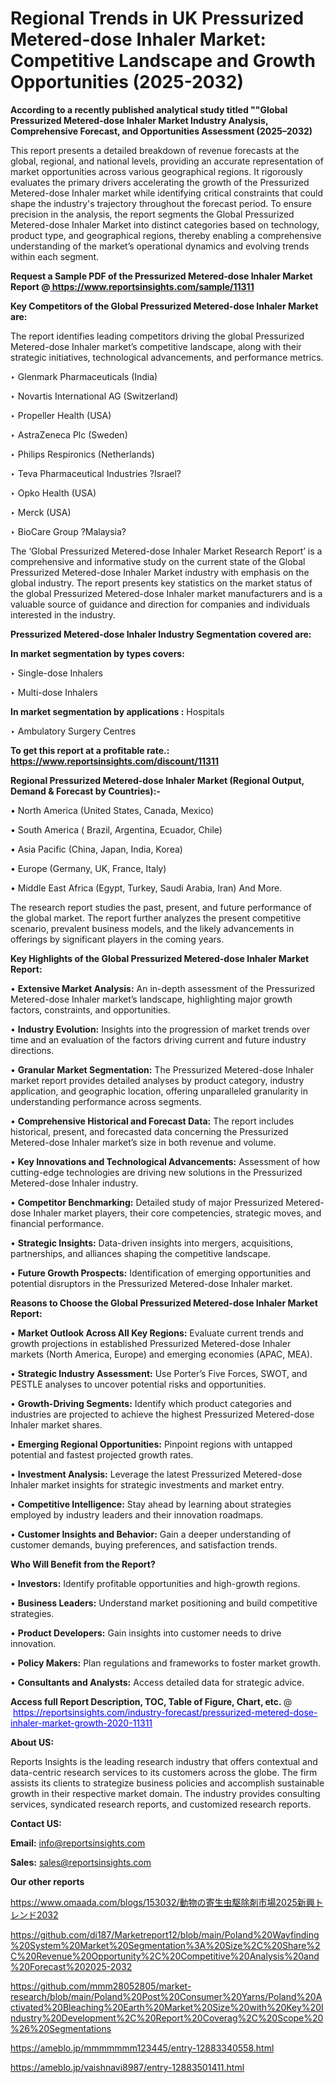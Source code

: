 # Regional Trends in UK Pressurized Metered-dose Inhaler Market: Competitive Landscape and Growth Opportunities (2025-2032)

<strong>According to a recently published analytical study titled ""Global Pressurized Metered-dose Inhaler Market Industry Analysis, Comprehensive Forecast, and Opportunities Assessment (2025–2032)</strong>

This report presents a detailed breakdown of revenue forecasts at the global, regional, and national levels, providing an accurate representation of market opportunities across various geographical regions. It rigorously evaluates the primary drivers accelerating the growth of the Pressurized Metered-dose Inhaler market while identifying critical constraints that could shape the industry's trajectory throughout the forecast period. To ensure precision in the analysis, the report segments the Global Pressurized Metered-dose Inhaler Market into distinct categories based on technology, product type, and geographical regions, thereby enabling a comprehensive understanding of the market’s operational dynamics and evolving trends within each segment.

<strong>Request a Sample PDF of the Pressurized Metered-dose Inhaler Market Report </strong><strong>@<a href=https://www.reportsinsights.com/sample/11311 style=color:#0000ff;> https://www.reportsinsights.com/sample/11311</a></strong></font>

<strong>Key Competitors of the Global Pressurized Metered-dose Inhaler Market are:</strong>

The report identifies leading competitors driving the global Pressurized Metered-dose Inhaler market’s competitive landscape, along with their strategic initiatives, technological advancements, and performance metrics.

‣ Glenmark Pharmaceuticals (India)

‣ Novartis International AG (Switzerland)

‣ Propeller Health (USA)

‣ AstraZeneca Plc (Sweden)

‣ Philips Respironics (Netherlands)

‣ Teva Pharmaceutical Industries ?Israel?

‣ Opko Health (USA)

‣ Merck (USA)

‣ BioCare Group ?Malaysia?

The ‘Global Pressurized Metered-dose Inhaler Market Research Report’ is a comprehensive and informative study on the current state of the Global Pressurized Metered-dose Inhaler Market industry with emphasis on the global industry. The report presents key statistics on the market status of the global Pressurized Metered-dose Inhaler market manufacturers and is a valuable source of guidance and direction for companies and individuals interested in the industry.

<strong>Pressurized Metered-dose Inhaler Industry Segmentation covered are:</strong>

<strong>In market segmentation by types covers: </strong> 

‣ Single-dose Inhalers

‣ Multi-dose Inhalers

<strong>In market segmentation by applications :</strong> 
Hospitals

‣ Ambulatory Surgery Centres

<strong>To get this report at a profitable rate.: <a href=https://www.reportsinsights.com/discount/11311 style=color:#0000ff;>https://www.reportsinsights.com/discount/11311</a></strong></font>

<strong>Regional Pressurized Metered-dose Inhaler Market (Regional Output, Demand &amp; Forecast by Countries):-</strong>

• North America (United States, Canada, Mexico)

• South America ( Brazil, Argentina, Ecuador, Chile)

• Asia Pacific (China, Japan, India, Korea)

• Europe (Germany, UK, France, Italy)

• Middle East Africa (Egypt, Turkey, Saudi Arabia, Iran) And More.

The research report studies the past, present, and future performance of the global market. The report further analyzes the present competitive scenario, prevalent business models, and the likely advancements in offerings by significant players in the coming years.

<strong>Key Highlights of the Global Pressurized Metered-dose Inhaler Market Report:</strong>

• <strong>Extensive Market Analysis:</strong> An in-depth assessment of the Pressurized Metered-dose Inhaler market’s landscape, highlighting major growth factors, constraints, and opportunities.

• <strong>Industry Evolution:</strong> Insights into the progression of market trends over time and an evaluation of the factors driving current and future industry directions.

• <strong>Granular Market Segmentation:</strong> The Pressurized Metered-dose Inhaler market report provides detailed analyses by product category, industry application, and geographic location, offering unparalleled granularity in understanding performance across segments.

• <strong>Comprehensive Historical and Forecast Data:</strong> The report includes historical, present, and forecasted data concerning the Pressurized Metered-dose Inhaler market’s size in both revenue and volume.

• <strong>Key Innovations and Technological Advancements:</strong> Assessment of how cutting-edge technologies are driving new solutions in the Pressurized Metered-dose Inhaler industry.

• <strong>Competitor Benchmarking:</strong> Detailed study of major Pressurized Metered-dose Inhaler market players, their core competencies, strategic moves, and financial performance.

• <strong>Strategic Insights:</strong> Data-driven insights into mergers, acquisitions, partnerships, and alliances shaping the competitive landscape.

• <strong>Future Growth Prospects:</strong> Identification of emerging opportunities and potential disruptors in the Pressurized Metered-dose Inhaler market.

<strong>Reasons to Choose the Global Pressurized Metered-dose Inhaler Market Report:</strong>

• <strong>Market Outlook Across All Key Regions:</strong> Evaluate current trends and growth projections in established Pressurized Metered-dose Inhaler markets (North America, Europe) and emerging economies (APAC, MEA).

• <strong>Strategic Industry Assessment:</strong> Use Porter’s Five Forces, SWOT, and PESTLE analyses to uncover potential risks and opportunities.

• <strong>Growth-Driving Segments:</strong> Identify which product categories and industries are projected to achieve the highest Pressurized Metered-dose Inhaler market shares.

• <strong>Emerging Regional Opportunities:</strong> Pinpoint regions with untapped potential and fastest projected growth rates.

• <strong>Investment Analysis:</strong> Leverage the latest Pressurized Metered-dose Inhaler market insights for strategic investments and market entry.

• <strong>Competitive Intelligence:</strong> Stay ahead by learning about strategies employed by industry leaders and their innovation roadmaps.

• <strong>Customer Insights and Behavior:</strong> Gain a deeper understanding of customer demands, buying preferences, and satisfaction trends.

<strong>Who Will Benefit from the Report?</strong>

• <strong>Investors:</strong> Identify profitable opportunities and high-growth regions.

• <strong>Business Leaders:</strong> Understand market positioning and build competitive strategies.

• <strong>Product Developers:</strong> Gain insights into customer needs to drive innovation.

• <strong>Policy Makers:</strong> Plan regulations and frameworks to foster market growth.

• <strong>Consultants and Analysts:</strong> Access detailed data for strategic advice.
</ul>
<strong>Access full Report Description, TOC, Table of Figure, Chart, etc. </strong>@  <a href=https://reportsinsights.com/industry-forecast/pressurized-metered-dose-inhaler-market-growth-2020-11311 style=color:#0000ff;>https://reportsinsights.com/industry-forecast/pressurized-metered-dose-inhaler-market-growth-2020-11311</a></font>

<strong><strong>About US</strong>:</strong>

Reports Insights is the leading research industry that offers contextual and data-centric research services to its customers across the globe. The firm assists its clients to strategize business policies and accomplish sustainable growth in their respective market domain. The industry provides consulting services, syndicated research reports, and customized research reports.

<strong>Contact US:</strong>

<p class=""""><b>Email:</b> <a href=mailto:info@reportsinsights.com>info@reportsinsights.com</a></p>
<p class=""""><b>Sales:</b> <a href=mailto:sales@reportsinsights.com>sales@reportsinsights.com</a></p>

<strong>Our other reports</strong>

<a href=https://www.omaada.com/blogs/153032/動物の寄生虫駆除剤市場2025新興トレンド2032>https://www.omaada.com/blogs/153032/動物の寄生虫駆除剤市場2025新興トレンド2032</a>

<a href=https://github.com/di187/Marketreport12/blob/main/Poland%20Wayfinding%20System%20Market%20Segmentation%3A%20Size%2C%20Share%2C%20Revenue%20Opportunity%2C%20Competitive%20Analysis%20and%20Forecast%202025-2032>https://github.com/di187/Marketreport12/blob/main/Poland%20Wayfinding%20System%20Market%20Segmentation%3A%20Size%2C%20Share%2C%20Revenue%20Opportunity%2C%20Competitive%20Analysis%20and%20Forecast%202025-2032</a>

<a href=https://github.com/mmm28052805/market-research/blob/main/Poland%20Post%20Consumer%20Yarns/Poland%20Activated%20Bleaching%20Earth%20Market%20Size%20with%20Key%20Industry%20Development%2C%20Report%20Coverag%2C%20Scope%20%26%20Segmentations>https://github.com/mmm28052805/market-research/blob/main/Poland%20Post%20Consumer%20Yarns/Poland%20Activated%20Bleaching%20Earth%20Market%20Size%20with%20Key%20Industry%20Development%2C%20Report%20Coverag%2C%20Scope%20%26%20Segmentations</a>

<a href=https://ameblo.jp/mmmmmmm123445/entry-12883340558.html>https://ameblo.jp/mmmmmmm123445/entry-12883340558.html</a>

<a href=https://ameblo.jp/vaishnavi8987/entry-12883501411.html>https://ameblo.jp/vaishnavi8987/entry-12883501411.html</a>
